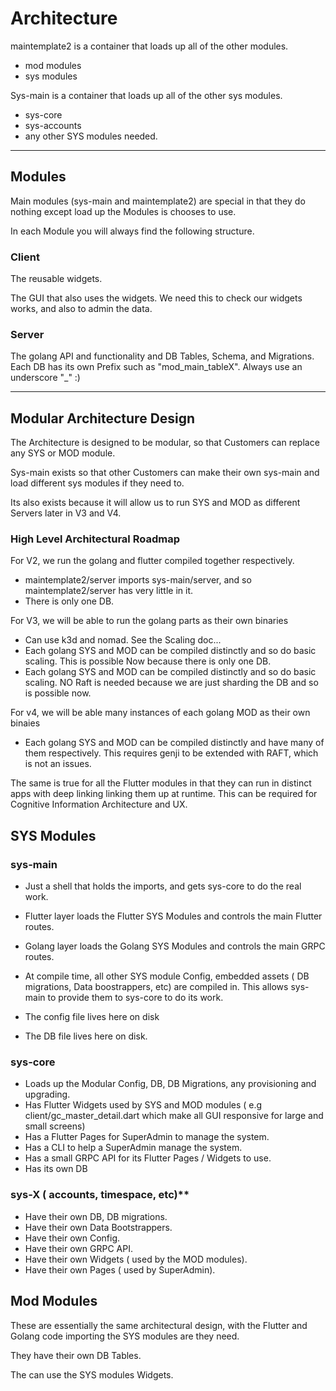 # Architecture

maintemplate2 is a container that loads up all of the other modules.

- mod modules
- sys modules


Sys-main is a container that loads up all of the other sys modules.

- sys-core
- sys-accounts
- any other SYS modules needed.

---

## Modules



Main modules (sys-main and maintemplate2) are special in that they do nothing except load up the Modules is chooses to use.

In each Module you will always find the following structure.

### Client

The reusable widgets.

The GUI that also uses the widgets. We need this to check our widgets works, and also to admin the data.

### Server

The golang API and functionality and DB Tables, Schema, and Migrations.
Each DB has its own Prefix such as "mod_main_tableX". Always use an underscore "_" :)

---

## Modular Architecture Design

The Architecture is designed to be modular, so that Customers can replace any SYS or MOD module.

Sys-main exists so that other Customers can make their own sys-main and load different sys modules if they need to.

Its also exists because it will allow us to run SYS and MOD as different Servers later in V3 and V4.

### High Level Architectural Roadmap

For V2, we run the golang and flutter compiled together respectively.

- maintemplate2/server imports sys-main/server, and so maintemplate2/server has very little in it.
- There is only one DB.

For V3, we will be able to run the golang parts as their own binaries

- Can use k3d and nomad. See the Scaling doc...
- Each golang SYS and MOD can be compiled distinctly and so do basic scaling. This is possible Now because there is only one DB.
- Each golang SYS and MOD can be compiled distinctly and so do basic scaling. NO Raft is needed because we are just sharding the DB and so is possible now.

For v4, we will be able many instances of each golang MOD as their own binaies

- Each golang SYS and MOD can be compiled distinctly and have many of them respectively. This requires genji to be extended with RAFT, which is not an issues.


The same is true for all the Flutter modules in that they can run in distinct apps with deep linking linking them up at runtime. This can be required for Cognitive Information Architecture and UX.


## SYS Modules

### sys-main

- Just a shell that holds the imports, and gets sys-core to do the real work.

- Flutter layer loads the Flutter SYS Modules and controls the main Flutter routes.
- Golang layer loads the Golang SYS Modules and controls the main GRPC routes.

- At compile time, all other SYS module Config, embedded assets ( DB migrations, Data boostrappers, etc) are compiled in.  This allows sys-main to provide them to sys-core to do its work.

- The config file lives here on disk
- The DB file lives here on disk.

### sys-core

- Loads up the Modular Config, DB, DB Migrations, any provisioning and upgrading.
- Has Flutter Widgets used by SYS and MOD modules ( e.g client/gc_master_detail.dart which make all GUI responsive for large and small screens)
- Has a Flutter Pages for SuperAdmin to manage the system.
- Has a CLI to help a SuperAdmin manage the system.
- Has a small GRPC API for its Flutter Pages / Widgets to use.
- Has its own DB


### sys-X ( accounts, timespace, etc)**

- Have their own DB, DB migrations.
- Have their own Data Bootstrappers.
- Have their own Config.
- Have their own GRPC API.
- Have their own Widgets ( used by the MOD modules).
- Have their own Pages ( used by SuperAdmin).


## Mod Modules

These are essentially the same architectural design, with the Flutter and Golang code importing the SYS modules are they need.

They have their own DB Tables.

The can use the SYS modules Widgets.

